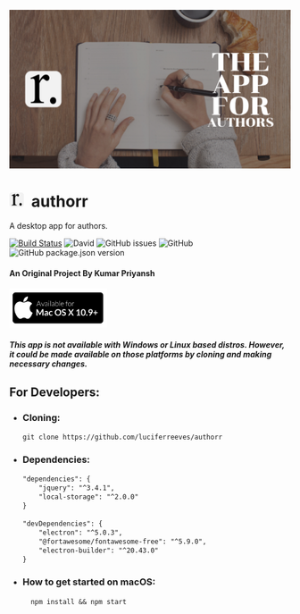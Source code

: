![Banner](docs/banner/Banner.png "Banner")
# <img src="docs/logo/logo.png" width="26px">&nbsp; authorr

A desktop app for authors. 

[![Build Status](https://travis-ci.com/luciferreeves/authorr.svg?branch=master)](https://travis-ci.com/luciferreeves/authorr) ![David](https://img.shields.io/david/luciferreeves/authorr.svg) ![GitHub issues](https://img.shields.io/github/issues/luciferreeves/authorr.svg) ![GitHub](https://img.shields.io/github/license/luciferreeves/authorr.svg) ![GitHub package.json version](https://img.shields.io/github/package-json/v/luciferreeves/authorr.svg) 

#### An Original Project By Kumar Priyansh

<img src="docs/extras/runsonmac.png" height="70px">

##### This app is not available with Windows or Linux based distros. However, it could be made available on those platforms by cloning and making necessary changes.

## For Developers:

- ### Cloning:
  ````
  git clone https://github.com/luciferreeves/authorr
  ````
- ### Dependencies:
    ````
    "dependencies": {
        "jquery": "^3.4.1",
        "local-storage": "^2.0.0"
    }

    "devDependencies": {
        "electron": "^5.0.3",
        "@fortawesome/fontawesome-free": "^5.9.0",
        "electron-builder": "^20.43.0"
    }
    ````
- ### How to get started on macOS:

        npm install && npm start
